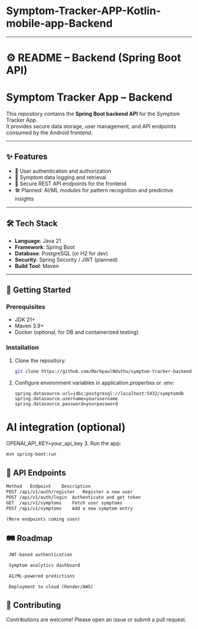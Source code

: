 # Symptom-Tracker-APP-Kotlin-mobile-app-Backend

---

# ⚙️ README – Backend (Spring Boot API)

# Symptom Tracker App – Backend

This repository contains the **Spring Boot backend API** for the Symptom Tracker App.  
It provides secure data storage, user management, and API endpoints consumed by the Android frontend.

---

## ✨ Features
- 👤 User authentication and authorization  
- 📝 Symptom data logging and retrieval  
- 🔐 Secure REST API endpoints for the frontend  
- 🛠 Planned: AI/ML modules for pattern recognition and predictive insights  

---

## 🛠 Tech Stack
- **Language**: Java 21  
- **Framework**: Spring Boot  
- **Database**: PostgreSQL (or H2 for dev)  
- **Security**: Spring Security / JWT (planned)  
- **Build Tool**: Maven  

---

## 🚀 Getting Started

### Prerequisites
- JDK 21+  
- Maven 3.9+  
- Docker (optional, for DB and containerized testing)  

### Installation
1. Clone the repository:
   ```bash
   git clone https://github.com/MarkpaulNduthu/symptom-tracker-backend.git
2. Configure environment variables in application.properties or .env:
   ```properties
   spring.datasource.url=jdbc:postgresql://localhost:5432/symptomdb
   spring.datasource.username=yourusername
   spring.datasource.password=yourpassword

# AI integration (optional)
   OPENAI_API_KEY=your_api_key
3. Run the app:
   ```bash
   mvn spring-boot:run
   ```
## 📡 API Endpoints
   ```markdown
   Method	Endpoint	Description
   POST	/api/v1/auth/register	Register a new user
   POST	/api/v1/auth/login	Authenticate and get token
   GET	/api/v1/symptoms	Fetch user symptoms
   POST	/api/v1/symptoms	Add a new symptom entry

   (More endpoints coming soon)
   ```
## 🛤 Roadmap
   ```markdown
    JWT-based authentication
   
    Symptom analytics dashboard
   
    AI/ML-powered predictions
   
    Deployment to cloud (Render/AWS)
   ```
## 🤝 Contributing
   Contributions are welcome! Please open an issue or submit a pull request.
